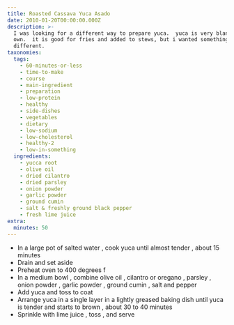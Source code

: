 ```yaml
---
title: Roasted Cassava Yuca Asado
date: 2010-01-20T00:00:00.000Z
description: >-
  I was looking for a different way to prepare yuca.  yuca is very bland on its
  own.  it is good for fries and added to stews, but i wanted something a little
  different.
taxonomies:
  tags:
    - 60-minutes-or-less
    - time-to-make
    - course
    - main-ingredient
    - preparation
    - low-protein
    - healthy
    - side-dishes
    - vegetables
    - dietary
    - low-sodium
    - low-cholesterol
    - healthy-2
    - low-in-something
  ingredients:
    - yucca root
    - olive oil
    - dried cilantro
    - dried parsley
    - onion powder
    - garlic powder
    - ground cumin
    - salt & freshly ground black pepper
    - fresh lime juice
extra:
  minutes: 50
---
```

 - In a large pot of salted water , cook yuca until almost tender , about 15 minutes
 - Drain and set aside
 - Preheat oven to 400 degrees f
 - In a medium bowl , combine olive oil , cilantro or oregano , parsley , onion powder , garlic powder , ground cumin , salt and pepper
 - Add yuca and toss to coat
 - Arrange yuca in a single layer in a lightly greased baking dish until yuca is tender and starts to brown , about 30 to 40 minutes
 - Sprinkle with lime juice , toss , and serve
